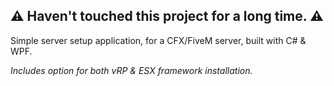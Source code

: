 ## :warning: Haven't touched this project for a long time. :warning:

Simple server setup application, for a CFX/FiveM server, built with C# & WPF.

*Includes option for both vRP & ESX framework installation.*
